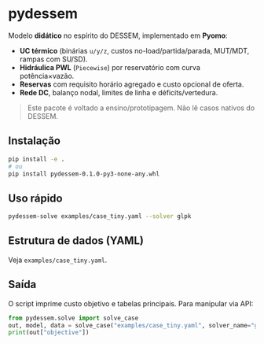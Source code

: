 # pydessem

Modelo **didático** no espírito do DESSEM, implementado em **Pyomo**:

- **UC térmico** (binárias `u/y/z`, custos no-load/partida/parada, MUT/MDT, rampas com SU/SD).
- **Hidráulica PWL** (`Piecewise`) por reservatório com curva potência×vazão.
- **Reservas** com requisito horário agregado e custo opcional de oferta.
- **Rede DC**, balanço nodal, limites de linha e déficits/vertedura.

> Este pacote é voltado a ensino/prototipagem. Não lê casos nativos do DESSEM.

## Instalação
```bash
pip install -e .
# ou
pip install pydessem-0.1.0-py3-none-any.whl
```

## Uso rápido
```bash
pydessem-solve examples/case_tiny.yaml --solver glpk
```

## Estrutura de dados (YAML)
Veja `examples/case_tiny.yaml`.

## Saída
O script imprime custo objetivo e tabelas principais. Para manipular via API:

```python
from pydessem.solve import solve_case
out, model, data = solve_case("examples/case_tiny.yaml", solver_name="glpk")
print(out["objective"])
```
